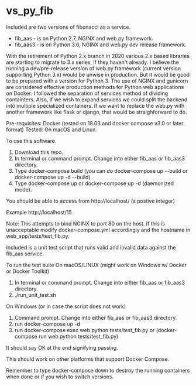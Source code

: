 # vs_py_fib

Included are two versions of fibonacci as a service.  
- fib_aas - is on Python 2.7, NGINX and web.py framework.  
- fib_aas3 - is on Python 3.6, NGINX and web.py dev release framework.  

With the retirement of Python 2.x branch in 2020 various 2.x based libraries are starting to migrate to 3.x series, if they haven't already. I believe the running a dev/pre-release version of web.py framework (current version supporting Python 3.x) would be unwise in production.  But it would be good to be prepared with a version for Python 3.  The use of NGINX and gunicorn are considered effective production methods for Python web applications on Docker. I followed the separation of services method of dividing containters.  Also, if we wish to expand services we could split the backend into multiple specialized containers.  If we want to replace the web.py with another framework like flask or django, that would be straighforward to do.  

Pre-requisites:  Docker (tested on 18.03 and docker compose v3.0 or later format) 
Tested: On macOS and Linux.

To use this software.
1. Download this repo.
2. In terminal or command prompt. Change into either fib_aas or fib_aas3 directory.
3. Type docker-compose build (you can do docker-compose up --build or docker-compose up -d --build)
4. Type docker-compose up or docker-compose up -d (daemonized mode).

You should be able to access from http://localhost/ (a postive integer)

Example http://localhost/15

Note: This attempts to bind NGINX to port 80 on the host.  If this is unacceptable modify docker-compose.yml accordingly and the hostname in web_app/tests/test_fib.py. 

Included is a unit test script that runs valid and invalid data against the fib_aas service.  

To run the test suite 
On macOS/LINUX (might work on Windows w/ Docker or Docker Toolkit)
1. In terminal or command prompt. Change into either fib_aas or fib_aas3 directory.
2. ./run_unit_test.sh 

On Windows (or in case the script does not work)
1. Command prompt. Change into either fib_aas or fib_aas3 directory.
2. run docker-compose up -d
3. run docker-compose exec web python tests/test_fib.py or (docker-compose run web python tests/test_fib.py)

It should say OK at the end signifying passing.  

This should work on other platforms that support Docker Compose.

Remember to type docker-compose down to destroy the running containers when done or if you wish to switch versions.  

